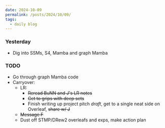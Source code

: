 ```yaml
---
date: 2024-10-09
permalink: /posts/2024/10/09/
tags:
  - daily blog
---
```


### Yesterday
- Dig into SSMs, S4, Mamba and graph Mamba

### TODO
- Go through graph Mamba code
- Carryover:
	- LR:
		- ~~Reread BuNN and J's LR notes~~
		- ~~Get to grips with deep sets~~
		- Finish writing up project pitch *draft*, get to a single neat side on Overleaf, ~~share w/ J~~
	- ~~Message F~~
	- Dust off STMP/DRew2 overleafs and exps, make action plan

